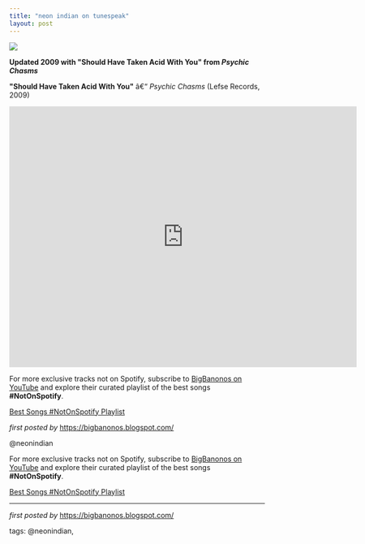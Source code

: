 ```yaml
---
title: "neon indian on tunespeak"
layout: post
---
```

<img src="https://i.scdn.co/image/0a7117fe1f32cdebed99402fe3f56bf5234e3977" /> <p><strong>Updated 2009 with "Should Have Taken Acid With You" from <em>Psychic Chasms</em></strong></p> <p><strong>"Should Have Taken Acid With You"</strong> â€“ <em>Psychic Chasms</em> (Lefse Records, 2009)</p> <iframe width="685" height="514" src="https://www.youtube.com/embed/3Jma6Ojg2Vg" title="Neon Indian - Should Have Taken Acid With You" frameborder="0" allow="accelerometer; autoplay; clipboard-write; encrypted-media; gyroscope; picture-in-picture; web-share" referrerpolicy="strict-origin-when-cross-origin" allowfullscreen></iframe> <p>For more exclusive tracks not on Spotify, subscribe to <a href="https://www.youtube.com/@BigBanonos" target="_blank">BigBanonos on YouTube</a> and explore their curated playlist of the best songs <strong>#NotOnSpotify</strong>.</p>
<p><a href="https://www.youtube.com/playlist?list=PLtuNtuTatqI0kFahUCbtbfenC_ET5O_tr" target="_blank">Best Songs #NotOnSpotify Playlist</a></p> <p><em>first posted by</em> <a href="https://bigbanonos.blogspot.com/" rel="noopener" target="_new">https://bigbanonos.blogspot.com/</a></p> <p>@neonindian</p>

<!--Subscribe and Playlist Links-->
<div>
    <p>For more exclusive tracks not on Spotify, subscribe to <a href="https://www.youtube.com/@BigBanonos" target="_blank">BigBanonos on YouTube</a> and explore their curated playlist of the best songs <strong>#NotOnSpotify</strong>.</p>
    <p><a href="https://www.youtube.com/playlist?list=PLtuNtuTatqI0kFahUCbtbfenC_ET5O_tr" target="_blank">Best Songs #NotOnSpotify Playlist<br /></a></p></div>

<hr />

<p><em>first posted by</em> <a href="https://bigbanonos.blogspot.com/" rel="noopener" target="_new">https://bigbanonos.blogspot.com/</a></p>

<p>tags: @neonindian,</p>
